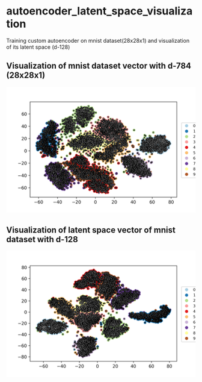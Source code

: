 # autoencoder_latent_space_visualization

Training custom autoencoder on mnist dataset(28x28x1) and visualization of its latent space (d-128)

## Visualization of mnist dataset vector with d-784 (28x28x1)
![Image1](https://github.com/tshr-d-dragon/autoencoder_latent_space_visualization/blob/main/images/original/img_784_tsne_perplexity_50.png)

## Visualization of latent space vector of mnist dataset with d-128 
![Image2](https://github.com/tshr-d-dragon/autoencoder_latent_space_visualization/blob/main/images/latent_space_vector/img_128_tsne_perplexity_50.png)
